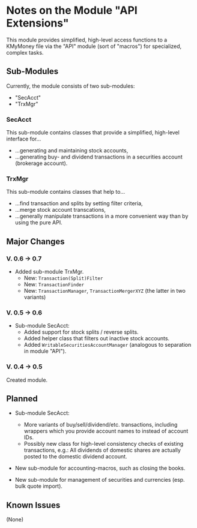 # Notes on the Module "API Extensions"

This module provides simplified, high-level access functions to a 
KMyMoney 
file via the "API" module (sort of "macros") for specialized, complex tasks.

## Sub-Modules
Currently, the module consists of two sub-modules:

* "SecAcct"
* "TrxMgr"

### SecAcct
This sub-module contains classes that provide a simplified, high-level interface for...

* ...generating and maintaining stock accounts,
* ...generating buy- and dividend transactions in a securities account (brokerage account).

### TrxMgr
This sub-module contains classes that help to...

* ...find transaction and splits by setting filter criteria,
* ...merge stock account transcations,
* ...generally manipulate transactions in a more convenient way than by using the pure API.

## Major Changes
### V. 0.6 &rarr; 0.7
* Added sub-module TrxMgr.
  * New: `Transaction(Split)Filter`
  * New: `TransactionFinder`
  * New: `TransactionManager`, `TransactionMergerXYZ` (the latter in two variants)

### V. 0.5 &rarr; 0.6
* Sub-module SecAcct:
  * Added support for stock splits / reverse splits.
  * Added helper class that filters out inactive stock accounts.
  * Added `WritableSecuritiesAccountManager` (analogous to separation in module "API").

### V. 0.4 &rarr; 0.5
Created module.

## Planned
* Sub-module SecAcct: 
	* More variants of buy/sell/dividend/etc. transactions, including wrappers which you provide account names to instead of account IDs.
	* Possibly new class for high-level consistency checks of existing transactions, e.g.: All dividends of domestic shares are actually posted to the domestic dividend account.

* New sub-module for accounting-macros, such as closing the books.

* New sub-module for management of securities and currencies (esp. bulk quote import).

## Known Issues
(None)

